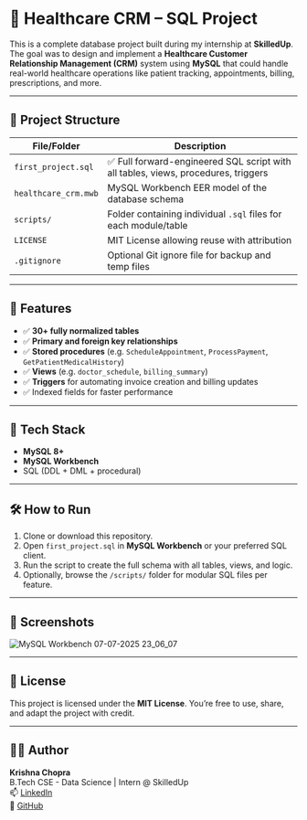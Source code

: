 # 🏥 Healthcare CRM – SQL Project

This is a complete database project built during my internship at **SkilledUp**. The goal was to design and implement a **Healthcare Customer Relationship Management (CRM)** system using **MySQL** that could handle real-world healthcare operations like patient tracking, appointments, billing, prescriptions, and more.

---

## 📁 Project Structure

| File/Folder         | Description                                                                 |
|---------------------|-----------------------------------------------------------------------------|
| `first_project.sql` | ✅ Full forward-engineered SQL script with all tables, views, procedures, triggers |
| `healthcare_crm.mwb`| MySQL Workbench EER model of the database schema                            |
| `scripts/`          | Folder containing individual `.sql` files for each module/table             |
| `LICENSE`           | MIT License allowing reuse with attribution                                 |
| `.gitignore`        | Optional Git ignore file for backup and temp files                          |

---

## 🚀 Features

- ✅ **30+ fully normalized tables**
- ✅ **Primary and foreign key relationships**
- ✅ **Stored procedures** (e.g. `ScheduleAppointment`, `ProcessPayment`, `GetPatientMedicalHistory`)
- ✅ **Views** (e.g. `doctor_schedule`, `billing_summary`)
- ✅ **Triggers** for automating invoice creation and billing updates
- ✅ Indexed fields for faster performance

---

## 🧰 Tech Stack

- **MySQL 8+**
- **MySQL Workbench**
- SQL (DDL + DML + procedural)

---

## 🛠 How to Run

1. Clone or download this repository.
2. Open `first_project.sql` in **MySQL Workbench** or your preferred SQL client.
3. Run the script to create the full schema with all tables, views, and logic.
4. Optionally, browse the `/scripts/` folder for modular SQL files per feature.

---

## 📸 Screenshots

![MySQL Workbench 07-07-2025 23_06_07](https://github.com/user-attachments/assets/6336500d-02f0-4f5b-98cc-bbc93a1e9d83)


---

## 📄 License

This project is licensed under the **MIT License**. You’re free to use, share, and adapt the project with credit.

---

## 👨‍💻 Author

**Krishna Chopra**  
B.Tech CSE - Data Science | Intern @ SkilledUp  
📫 [LinkedIn](https://www.linkedin.com/in/krishnachopra)  
📂 [GitHub](https://github.com/Lebwie)

